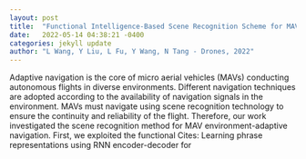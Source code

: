 ```yaml
---
layout: post
title:  "Functional Intelligence-Based Scene Recognition Scheme for MAV Environment-Adaptive Navigation"
date:   2022-05-14 04:38:21 -0400
categories: jekyll update
author: "L Wang, Y Liu, L Fu, Y Wang, N Tang - Drones, 2022"
---
```

Adaptive navigation is the core of micro aerial vehicles (MAVs) conducting autonomous flights in diverse environments. Different navigation techniques are adopted according to the availability of navigation signals in the environment. MAVs must navigate using scene recognition technology to ensure the continuity and reliability of the flight. Therefore, our work investigated the scene recognition method for MAV environment-adaptive navigation. First, we exploited the functional Cites: Learning phrase representations using RNN encoder-decoder for